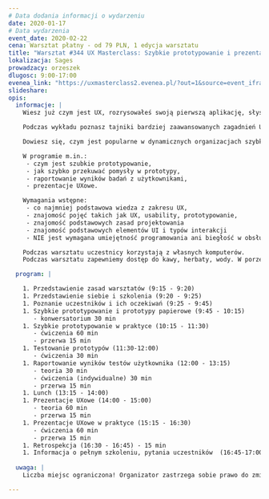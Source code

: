 ```yaml
---
# Data dodania informacji o wydarzeniu
date: 2020-01-17
# Data wydarzenia
event_date: 2020-02-22
cena: Warsztat płatny - od 79 PLN, 1 edycja warsztatu
title: "Warsztat #344 UX Masterclass: Szybkie prototypowanie i prezentacje UXowe"
lokalizacja: Sages
prowadzacy: orzeszek
dlugosc: 9:00-17:00
evenea_link: "https://uxmasterclass2.evenea.pl/?out=1&source=event_iframe"
slideshare:
opis:
  informacje: |
    Wiesz już czym jest UX, rozrysowałeś swoją pierwszą aplikację, słyszałeś coś o user testach i jesteś gotowa/y wejść na wyższy poziom wtajemniczenia?

    Podczas wykładu poznasz tajniki bardziej zaawansowanych zagadnień UXowych - dowiesz się o szybkim prototypowaniu oraz jak przeprowadzać prezentacje UXowe i raportować wyniki badań z użytkownikami.

    Dowiesz się, czym jest popularne w dynamicznych organizacjach szybkie prototypowanie i jak efektywnie i efektownie prezentować swoje projekty i wyniki badań.

    W programie m.in.:
     - czym jest szubkie prototypowanie,
     - jak szybko przekuwać pomysły w prototypy,
     - raportowanie wyników badań z użytkownikami,
     - prezentacje UXowe.

    Wymagania wstępne:
     - co najmniej podstawowa wiedza z zakresu UX,
     - znajomość pojęć takich jak UX, usability, prototypowanie, 
     - znajomość podstawowych zasad projektowania
     - znajomość podstawowych elementów UI i typów interakcji
     - NIE jest wymagana umiejętność programowania ani biegłość w obsłudze oprogramowania do prototypowania.

    Podczas warsztatu uczestnicy korzystają z własnych komputerów.
    Podczas warsztatu zapewniemy dostęp do kawy, herbaty, wody. W porze obiadowej zapewniamy pizzę w wersji mięsnej lub wegatariańskiej.

  program: |

    1. Przedstawienie zasad warsztatów (9:15 - 9:20)
    1. Przedstawienie siebie i szkolenia (9:20 - 9:25)
    1. Poznanie uczestników i ich oczekiwań (9:25 - 9:45)
    1. Szybkie prototypowanie i prototypy papierowe (9:45 - 10:15) 
       - konwersatorium 30 min
    1. Szybkie prototypowanie w praktyce (10:15 - 11:30)
       - ćwiczenia 60 min 
       - przerwa 15 min
    1. Testowanie prototypów (11:30-12:00)
       - ćwiczenia 30 min
    1. Raportowanie wyników testów użytkownika (12:00 - 13:15)
       - teoria 30 min 
       - ćwiczenia (indywidualne) 30 min 
       - przerwa 15 min
    1. Lunch (13:15 - 14:00)
    1. Prezentacje UXowe (14:00 - 15:00)
       - teoria 60 min 
       - przerwa 15 min
    1. Prezentacje UXowe w praktyce (15:15 - 16:30)
       - ćwiczenia 60 min
       - przerwa 15 min
    1. Retrospekcja (16:30 - 16:45) - 15 min
    1. Informacja o pełnym szkoleniu, pytania uczestników  (16:45-17:00) - 15 min
    
  uwaga: |
    Liczba miejsc ograniczona! Organizator zastrzega sobie prawo do zmiany lokalizacji wydarzenia oraz jego odwołania w przypadku niezgłoszenia się minimalnej liczby uczestników.

---
```

